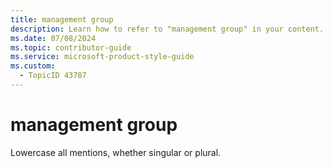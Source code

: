 ```yaml
---
title: management group
description: Learn how to refer to "management group" in your content.
ms.date: 07/08/2024
ms.topic: contributor-guide
ms.service: microsoft-product-style-guide
ms.custom:
  - TopicID 43787
---
```



# management group

Lowercase all mentions, whether singular or plural.

